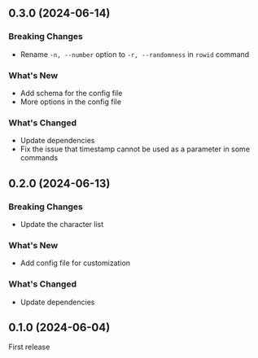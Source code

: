 ## 0.3.0 (2024-06-14)

### Breaking Changes

- Rename `-n, --number` option to `-r, --randomness` in `rowid` command

### What's New

- Add schema for the config file
- More options in the config file

### What's Changed

- Update dependencies
- Fix the issue that timestamp cannot be used as a parameter in some commands

## 0.2.0 (2024-06-13)

### Breaking Changes

- Update the character list

### What's New

- Add config file for customization

### What's Changed

- Update dependencies

## 0.1.0 (2024-06-04)

First release
